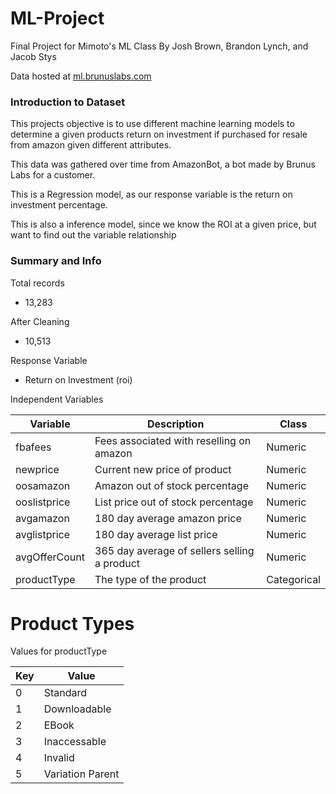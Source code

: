 # ML-Project

Final Project for Mimoto's ML Class
By Josh Brown, Brandon Lynch, and Jacob Stys

Data hosted at [ml.brunuslabs.com](https://ml.brunuslabs.com)

### Introduction to Dataset

This projects objective is to use different machine learning models
to determine a given products return on investment if purchased for resale
from amazon given different attributes.

This data was gathered over time from AmazonBot, a bot made by Brunus Labs for a customer.

This is a Regression model, as our response variable is the return on investment percentage.

This is also a inference model, since we know the ROI at a given price, but want to find out
the variable relationship

### Summary and Info


Total records
- 13,283

After Cleaning
- 10,513

Response Variable
- Return on Investment (roi)

Independent Variables

| Variable | Description | Class |
|-------|------|-------|
| fbafees | Fees associated with reselling on amazon | Numeric |
| newprice | Current new price of product | Numeric |
| oosamazon | Amazon out of stock percentage | Numeric |
| ooslistprice | List price out of stock percentage | Numeric |
| avgamazon | 180 day average amazon price | Numeric |
| avglistprice | 180 day average list price | Numeric |
| avgOfferCount | 365 day average of sellers selling a product | Numeric |
| productType | The type of the product | Categorical |


# Product Types

Values for productType

| Key | Value |
|---|-------------|
| 0 | Standard |
| 1 | Downloadable |
| 2 | EBook |
| 3 | Inaccessable |
| 4 | Invalid |
| 5 | Variation Parent |

